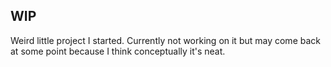 ## WIP

Weird little project I started.  Currently not working on it but may come back at some point because I think conceptually it's neat.
